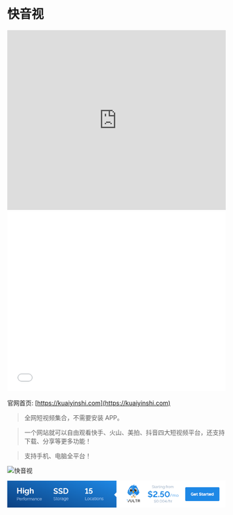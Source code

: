 # 快音视

<iframe width="100%" height="415" src="https://www.youtube.com/embed/N67W-u5nFSM" frameborder="0" allow="autoplay; encrypted-media" allowfullscreen></iframe>
<iframe width="100%" height="415" src="//player.bilibili.com/player.html?aid=29119666&cid=50533836&page=1" scrolling="no" border="0" frameborder="no" framespacing="0" allowfullscreen="true"></iframe>

官网首页: [https://kuaiyinshi.com](https://kuaiyinshi.com)

> 全网短视频集合，不需要安装 APP。

> 一个网站就可以自由观看快手、火山、美拍、抖音四大短视频平台，还支持下载、分享等更多功能！

> 支持手机、电脑全平台！

![快音视](https://i.imgur.com/gDbW3Ed.png)

<a href="https://www.vultr.com/?ref=9634529-9J">![](../images/banner_1.png)</a>
